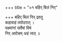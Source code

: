 +++
title = "०१ बहिर् बिलं निर्"

+++
बहिर् बिलं निर् द्रवतु  
कहावाहं तवोदरात् ।  
यक्ष्माणां सर्वेषां विषं  
निर् अवोचम् अहं त्वत् ॥
